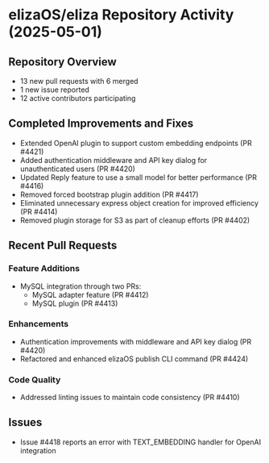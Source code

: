 # elizaOS/eliza Repository Activity (2025-05-01)

## Repository Overview
- 13 new pull requests with 6 merged
- 1 new issue reported
- 12 active contributors participating

## Completed Improvements and Fixes
- Extended OpenAI plugin to support custom embedding endpoints (PR #4421)
- Added authentication middleware and API key dialog for unauthenticated users (PR #4420)
- Updated Reply feature to use a small model for better performance (PR #4416)
- Removed forced bootstrap plugin addition (PR #4417)
- Eliminated unnecessary express object creation for improved efficiency (PR #4414)
- Removed plugin storage for S3 as part of cleanup efforts (PR #4402)

## Recent Pull Requests
### Feature Additions
- MySQL integration through two PRs:
  - MySQL adapter feature (PR #4412)
  - MySQL plugin (PR #4413)

### Enhancements
- Authentication improvements with middleware and API key dialog (PR #4420)
- Refactored and enhanced elizaOS publish CLI command (PR #4424)

### Code Quality
- Addressed linting issues to maintain code consistency (PR #4410)

## Issues
- Issue #4418 reports an error with TEXT_EMBEDDING handler for OpenAI integration